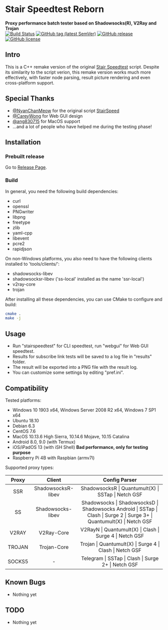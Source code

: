 # Stair Speedtest Reborn

**Proxy performance batch tester based on Shadowsocks(R), V2Ray and Trojan**  
[![Build Status](https://github.com/tindy2013/stairspeedtest-reborn/actions/workflows/build.yml/badge.svg)](https://github.com/tindy2013/stairspeedtest-reborn/actions/workflows/build.yml)
[![GitHub tag (latest SemVer)](https://img.shields.io/github/tag/tindy2013/stairspeedtest-reborn.svg)](https://github.com/tindy2013/stairspeedtest-reborn/tags)
[![GitHub release](https://img.shields.io/github/release/tindy2013/stairspeedtest-reborn.svg)](https://github.com/tindy2013/stairspeedtest-reborn/releases)
[![GitHub license](https://img.shields.io/github/license/tindy2013/stairspeedtest-reborn.svg)](https://github.com/tindy2013/stairspeedtest-reborn/blob/master/LICENSE)

## Intro

This is a C++ remake version of the original [Stair Speedtest](https://github.com/tindy2013/stairspeedtest) script. Despite its similarity to the script verion, this remake version works much more effectively, with faster node parsing, result picture rendering and even cross-platform support.

## Special Thanks

- [@NyanChanMeow](https://github.com/nyanchanmeow) for the original script [StairSpeed](https://github.com/nyanchanmeow/StairSpeed)
- [@CareyWong](https://github.com/careywang) for Web GUI design
- [@ang830715](https://github.com/ang830715) for MacOS support
- ...and a lot of people who have helped me during the testing phase!

## Installation

### Prebuilt release

Go to [Release Page](https://github.com/tindy2013/stairspeedtest-reborn/releases).

### Build

In general, you need the following build dependencies:

- curl
- openssl
- PNGwriter
- libpng
- freetype
- zlib
- yaml-cpp
- libevent
- pcre2
- rapidjson

On non-Windows platforms, you also need to have the following clients installed to 'tools/clients/':

- shadowsocks-libev
- shadowsocksr-libev ('ss-local' installed as the name 'ssr-local')
- v2ray-core
- trojan

After installing all these dependencies, you can use CMake to configure and build:

```bash
cmake .
make -j
```

## Usage

- Run "stairspeedtest" for CLI speedtest, run "webgui" for Web GUI speedtest.
- Results for subscribe link tests will be saved to a log file in "results" folder.
- The result will be exported into a PNG file with the result log.
- You can customize some settings by editing "pref.ini".

## Compatibility

Tested platforms:

- Windows 10 1903 x64, Windows Server 2008 R2 x64, Windows 7 SP1 x64
- Ubuntu 18.10
- Debian 6.3
- CentOS 7.6
- MacOS 10.13.6 High Sierra, 10.14.6 Mojave, 10.15 Catalina
- Android 8.0, 9.0 (with Termux)
- iOS/iPadOS 13 (with iSH Shell) **Bad performance, only for testing purpose**
- Raspberry Pi 4B with Raspbian (armv7l)

Supported proxy types:

| Proxy  |       Client       |                                                       Config Parser                                                       |
| :----: | :----------------: | :-----------------------------------------------------------------------------------------------------------------------: |
|  SSR   | ShadowsocksR-libev |                                    ShadowsocksR \| Quantumult(X) \| SSTap \| Netch GSF                                    |
|   SS   | Shadowsocks-libev  | Shadowsocks \| ShadowsocksD \| Shadowsocks Android \| SSTap \| Clash \| Surge 2 \| Surge 3+ \| Quantumult(X) \| Netch GSF |
| V2RAY  |     V2Ray-Core     |                                 V2RayN \| Quantumult(X) \| Clash \| Surge 4 \| Netch GSF                                  |
| TROJAN |    Trojan-Core     |                                 Trojan \| Quantumult(X) \| Surge 4 \| Clash \| Netch GSF                                  |
| SOCKS5 |         -          |                                    Telegram \| SSTap \| Clash \| Surge 2+ \| Netch GSF                                    |

## Known Bugs

- Nothing yet

## TODO

- Nothing yet
